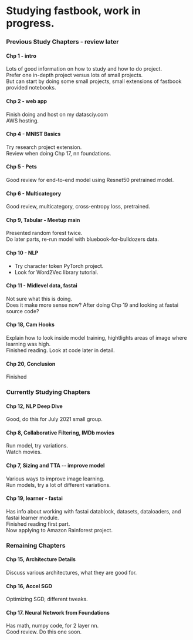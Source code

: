 # Studying fastbook, work in progress.  

### Previous Study Chapters - review later  

#### Chp 1 - intro  
Lots of good information on how to study and how to do project.  
Prefer one in-depth project versus lots of small projects.  
But can start by doing some small projects, small extensions of 
fastbook provided notebooks.  

#### Chp 2 - web app  
Finish doing and host on my datasciy.com  
AWS hosting.  

#### Chp 4 - MNIST Basics   
Try research project extension.  
Review when doing Chp 17, nn foundations.  

#### Chp 5 - Pets  
Good review for end-to-end model using Resnet50 pretrained model.  

#### Chp 6 - Multicategory  
Good review, multicategory, cross-entropy loss, pretrained.  

#### Chp 9, Tabular - Meetup main  
Presented random forest twice.  
Do later parts, re-run model with bluebook-for-bulldozers data.  

#### Chp 10 - NLP  
 * Try character token PyTorch project.  
 * Look for Word2Vec library tutorial.  

#### Chp 11 - Midlevel data, fastai  
Not sure what this is doing.  
Does it make more sense now? After doing Chp 19 and 
looking at fastai source code?  

#### Chp 18, Cam Hooks  
Explain how to look inside model training, 
hightlights areas of image where learning was high.  
Finished reading. Look at code later in detail.  

#### Chp 20, Conclusion  
Finished  


### Currently Studying Chapters  

#### Chp 12, NLP Deep Dive  
Good, do this for July 2021 small group.  

#### Chp 8, Collaborative Filtering, IMDb movies  
Run model, try variations.  
Watch movies.  

#### Chp 7, Sizing and TTA -- improve model  
Various ways to improve image learning.  
Run models, try a lot of different variations.  

#### Chp 19, learner - fastai  
Has info about working with fastai datablock, datasets, 
dataloaders, and fastai learner module.  
Finished reading first part.  
Now applying to Amazon Rainforest project.   

### Remaining Chapters  

#### Chp 15, Architecture Details  
Discuss various architectures, what they are good for.  

#### Chp 16, Accel SGD  
Optimizing SGD, different tweaks.  

#### Chp 17. Neural Network from Foundations  
Has math, numpy code, for 2 layer nn.  
Good review. Do this one soon.  

